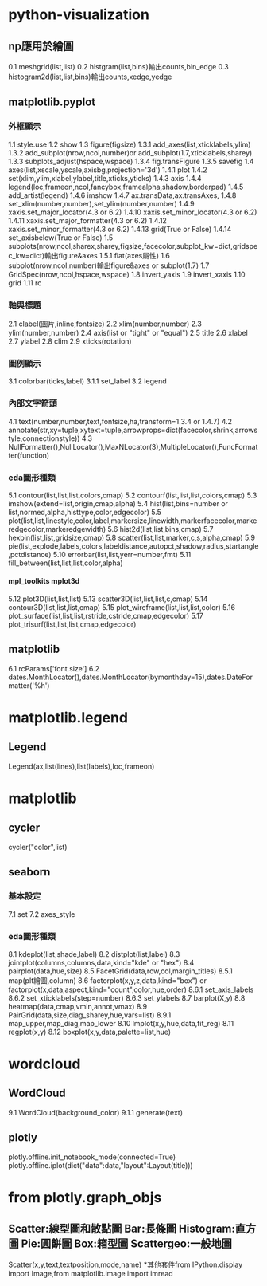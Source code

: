 # python-visualization
## np應用於繪圖
0.1 meshgrid(list,list)
0.2 histgram(list,bins)輸出counts,bin_edge
0.3 histogram2d(list,list,bins)輸出counts,xedge,yedge
## matplotlib.pyplot
### 外框顯示
1.1 style.use
1.2 show
1.3 figure(figsize)
1.3.1 add_axes(list,xticklabels,ylim)
1.3.2 add_subplot(nrow,ncol,number)or add_subplot(1.7,xticklabels,sharey)
1.3.3 subplots_adjust(hspace,wspace)
1.3.4 fig.transFigure
1.3.5 savefig
1.4 axes(list,xscale,yscale,axisbg,projection='3d')
1.4.1 plot
1.4.2 set(xlim,ylim,xlabel,ylabel,title,xticks,yticks)
1.4.3 axis
1.4.4 legend(loc,frameon,ncol,fancybox,framealpha,shadow,borderpad)
1.4.5 add_artist(legend)
1.4.6 imshow
1.4.7 ax.transData,ax.transAxes,
1.4.8 set_xlim(number,number),set_ylim(number,number)
1.4.9 xaxis.set_major_locator(4.3 or 6.2)
1.4.10 xaxis.set_minor_locator(4.3 or 6.2)
1.4.11 xaxis.set_major_formatter(4.3 or 6.2)
1.4.12 xaxis.set_minor_formatter(4.3 or 6.2)
1.4.13 grid(True or False)
1.4.14 set_axisbelow(True or False)
1.5 subplots(nrow,ncol,sharex,sharey,figsize,facecolor,subplot_kw=dict,gridspec_kw=dict)輸出figure&axes 
1.5.1 flat(axes屬性)
1.6 subplot(nrow,ncol,number)輸出figure&axes or subplot(1.7)
1.7 GridSpec(nrow,ncol,hspace,wspace)
1.8 invert_yaxis
1.9 invert_xaxis
1.10 grid
1.11 rc
### 軸與標題
2.1 clabel(圖片,inline,fontsize)
2.2 xlim(number,number)
2.3 ylim(number,number)
2.4 axis(list or "tight" or "equal")
2.5 title
2.6 xlabel
2.7 ylabel
2.8 clim
2.9 xticks(rotation)
### 圖例顯示
3.1 colorbar(ticks,label)
3.1.1 set_label
3.2 legend
### 內部文字箭頭
4.1 text(number,number,text,fontsize,ha,transform=1.3.4 or 1.4.7)
4.2 annotate(str,xy=tuple,xytext=tuple,arrowprops=dict(facecolor,shrink,arrowstyle,connectionstyle))
4.3 NullFormatter(),NullLocator(),MaxNLocator(3),MultipleLocator(),FuncFormatter(function)
### eda圖形種類
5.1 contour(list,list,list,colors,cmap)
5.2 contourf(list,list,list,colors,cmap)
5.3 imshow(extend=list,origin,cmap,alpha)
5.4 hist(list,bins=number or list,normed,alpha,histtype,color,edgecolor)
5.5 plot(list,list,linestyle,color,label,markersize,linewidth,markerfacecolor,markeredgecolor,markeredgewidth)
5.6 hist2d(list,list,bins,cmap)
5.7 hexbin(list,list,gridsize,cmap)
5.8 scatter(list,list,marker,c,s,alpha,cmap)
5.9 pie(list,explode,labels,colors,labeldistance,autopct,shadow,radius,startangle,pctdistance)
5.10 errorbar(list,list,yerr=number,fmt)
5.11 fill_between(list,list,list,color,alpha)
####  mpl_toolkits mplot3d
5.12 plot3D(list,list,list)
5.13 scatter3D(list,list,list,c,cmap)
5.14 contour3D(list,list,list,cmap)
5.15 plot_wireframe(list,list,list,color)
5.16 plot_surface(list,list,list,rstride,cstride,cmap,edgecolor)
5.17 plot_trisurf(list,list,list,cmap,edgecolor)
## matplotlib
6.1 rcParams\['font.size'\]
6.2 dates.MonthLocator(),dates.MonthLocator(bymonthday=15),dates.DateFormatter('%h')
# matplotlib.legend
## Legend
Legend(ax,list(lines),list(labels),loc,frameon)
# matplotlib
## cycler
cycler("color",list)
## seaborn
### 基本設定
7.1 set
7.2 axes_style
### eda圖形種類
8.1 kdeplot(list,shade,label)
8.2 distplot(list,label)
8.3 jointplot(columns,columns,data,kind="kde" or "hex")
8.4 pairplot(data,hue,size)
8.5 FacetGrid(data,row,col,margin_titles)
8.5.1 map(plt繪圖,column)
8.6 factorplot(x,y,z,data,kind="box") or factorplot(x,data,aspect,kind="count",color,hue,order)
8.6.1 set_axis_labels
8.6.2 set_xticklabels(step=number)
8.6.3 set_ylabels
8.7 barplot(X,y)
8.8 heatmap(data,cmap,vmin,annot,vmax)
8.9 PairGrid(data,size,diag_sharey,hue,vars=list)
8.9.1 map_upper,map_diag,map_lower
8.10 lmplot(x,y,hue,data,fit_reg)
8.11 regplot(x,y)
8.12 boxplot(x,y,data,palette=list,hue)
# wordcloud
## WordCloud
9.1 WordCloud(background_color)
9.1.1 generate(text)
## plotly
plotly.offline.init_notebook_mode(connected=True)
plotly.offline.iplot(dict("data":data,"layout":Layout(title)))
# from plotly.graph_objs
## Scatter:線型圖和散點圖 Bar:長條圖 Histogram:直方圖 Pie:圓餅圖 Box:箱型圖 Scattergeo:一般地圖
Scatter(x,y,text,textposition,mode,name)
*其他套件from IPython.display import Image,from matplotlib.image import imread
